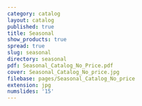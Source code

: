 ```yaml
---
category: catalog
layout: catalog
published: true
title: Seasonal
show_products: true
spread: true
slug: seasonal
directory: seasonal
pdf: Seasonal_Catalog_No_Price.pdf
cover: Seasonal_Catalog_No_price.jpg
filebase: pages/Seasonal_Catalog_No_price
extension: jpg
numslides: '15'
---
```


